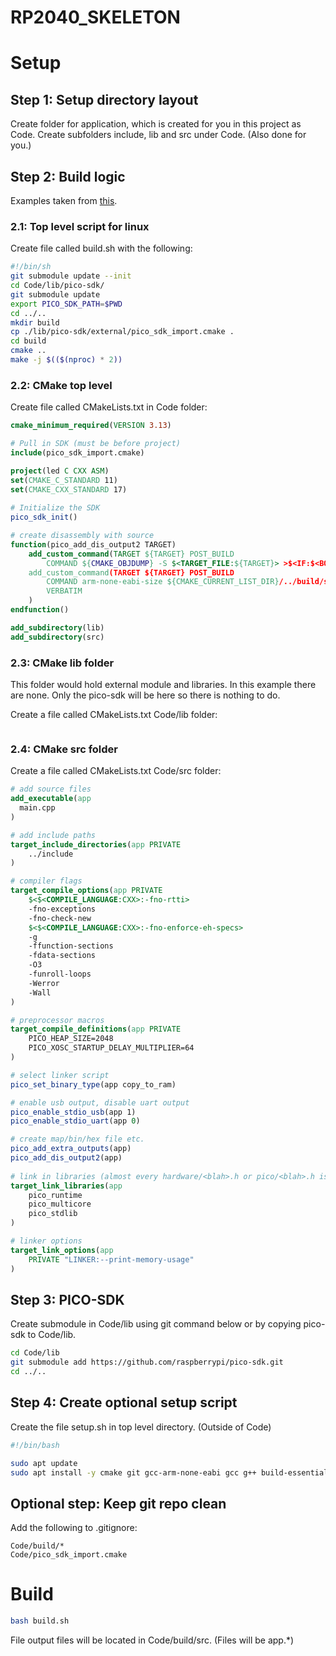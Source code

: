 # RP2040_SKELETON

# Setup

## Step 1: Setup directory layout
Create folder for application, which is created for you in this project as Code. Create subfolders include, lib and src under Code. (Also done for you.) 

## Step 2: Build logic
Examples taken from [this](https://github.com/daveythacher/LED_Matrix_RP2040).

### 2.1: Top level script for linux
Create file called build.sh with the following:
```bash
#!/bin/sh
git submodule update --init
cd Code/lib/pico-sdk/
git submodule update 
export PICO_SDK_PATH=$PWD
cd ../..
mkdir build
cp ./lib/pico-sdk/external/pico_sdk_import.cmake .
cd build
cmake ..
make -j $(($(nproc) * 2))
```
### 2.2: CMake top level
Create file called CMakeLists.txt in Code folder:
```CMake
cmake_minimum_required(VERSION 3.13)

# Pull in SDK (must be before project)
include(pico_sdk_import.cmake)

project(led C CXX ASM)
set(CMAKE_C_STANDARD 11)
set(CMAKE_CXX_STANDARD 17)
    
# Initialize the SDK
pico_sdk_init()

# create disassembly with source
function(pico_add_dis_output2 TARGET)
    add_custom_command(TARGET ${TARGET} POST_BUILD
        COMMAND ${CMAKE_OBJDUMP} -S $<TARGET_FILE:${TARGET}> >$<IF:$<BOOL:$<TARGET_PROPERTY:${TARGET},OUTPUT_NAME>>,$<TARGET_PROPERTY:${TARGET},OUTPUT_NAME>,$<TARGET_PROPERTY:${TARGET},NAME>>.dis2)
    add_custom_command(TARGET ${TARGET} POST_BUILD
        COMMAND arm-none-eabi-size ${CMAKE_CURRENT_LIST_DIR}/../build/src/$<IF:$<BOOL:$<TARGET_PROPERTY:${TARGET},OUTPUT_NAME>>,$<TARGET_PROPERTY:${TARGET},OUTPUT_NAME>,$<TARGET_PROPERTY:${TARGET},NAME>>.elf
        VERBATIM
    )
endfunction()

add_subdirectory(lib)
add_subdirectory(src)
```
### 2.3: CMake lib folder
This folder would hold external module and libraries. In this example there are none. Only the pico-sdk will be here so there is nothing to do.

Create a file called CMakeLists.txt Code/lib folder:
```CMake

```
### 2.4: CMake src folder
Create a file called CMakeLists.txt Code/src folder:
```CMake
# add source files
add_executable(app
  main.cpp
)

# add include paths
target_include_directories(app PRIVATE
    ../include
)

# compiler flags
target_compile_options(app PRIVATE 
    $<$<COMPILE_LANGUAGE:CXX>:-fno-rtti>
    -fno-exceptions 
    -fno-check-new 
    $<$<COMPILE_LANGUAGE:CXX>:-fno-enforce-eh-specs>
    -g 
    -ffunction-sections 
    -fdata-sections 
    -O3
    -funroll-loops 
    -Werror 
    -Wall
)

# preprocessor macros
target_compile_definitions(app PRIVATE 
    PICO_HEAP_SIZE=2048
    PICO_XOSC_STARTUP_DELAY_MULTIPLIER=64
)

# select linker script
pico_set_binary_type(app copy_to_ram)

# enable usb output, disable uart output
pico_enable_stdio_usb(app 1)
pico_enable_stdio_uart(app 0)

# create map/bin/hex file etc.
pico_add_extra_outputs(app)
pico_add_dis_output2(app)
  
# link in libraries (almost every hardware/<blah>.h or pico/<blah>.h is hardware_blah or pico_blah)
target_link_libraries(app 
    pico_runtime
    pico_multicore
    pico_stdlib
)

# linker options
target_link_options(app 
    PRIVATE "LINKER:--print-memory-usage"
)
```
## Step 3: PICO-SDK
Create submodule in Code/lib using git command below or by copying pico-sdk to Code/lib.
```bash
cd Code/lib
git submodule add https://github.com/raspberrypi/pico-sdk.git
cd ../..
```
## Step 4: Create optional setup script
Create the file setup.sh in top level directory. (Outside of Code)
``` bash
#!/bin/bash

sudo apt update
sudo apt install -y cmake git gcc-arm-none-eabi gcc g++ build-essential python3 doxygen graphviz
```

## Optional step: Keep git repo clean
Add the following to .gitignore:
```
Code/build/*
Code/pico_sdk_import.cmake
```

# Build
```bash
bash build.sh
```

File output files will be located in Code/build/src. (Files will be app.*)
